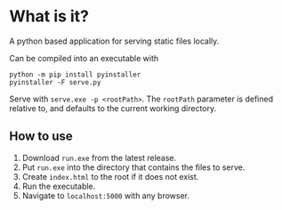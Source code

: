 # What is it?

A python based application for serving static files locally.

Can be compiled into an executable with
```
python -m pip install pyinstaller
pyinstaller -F serve.py
```

Serve with `serve.exe -p <rootPath>`. The `rootPath` parameter is defined relative to, and defaults to the current working directory.

## How to use
1. Download `run.exe` from the latest release.
2. Put `run.exe` into the directory that contains the files to serve.
3. Create `index.html` to the root if it does not exist.
4. Run the executable.
5. Navigate to `localhost:5000` with any browser.
